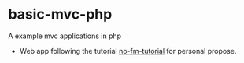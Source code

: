 # basic-mvc-php
A example mvc applications in php

* Web app following the tutorial [no-fm-tutorial](https://github.com/PatrickLouys/no-framework-tutorial) for personal propose.
